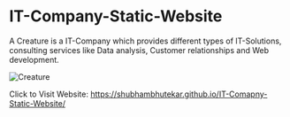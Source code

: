 # IT-Company-Static-Website
A Creature is a IT-Company which provides different types of IT-Solutions, consulting services like Data analysis, Customer relationships and Web development.

![Creature](https://user-images.githubusercontent.com/109847442/180720208-64f1a9af-b26a-41b4-8f5d-a727c8d0155c.png)

 Click to Visit Website: https://shubhambhutekar.github.io/IT-Comapny-Static-Website/
